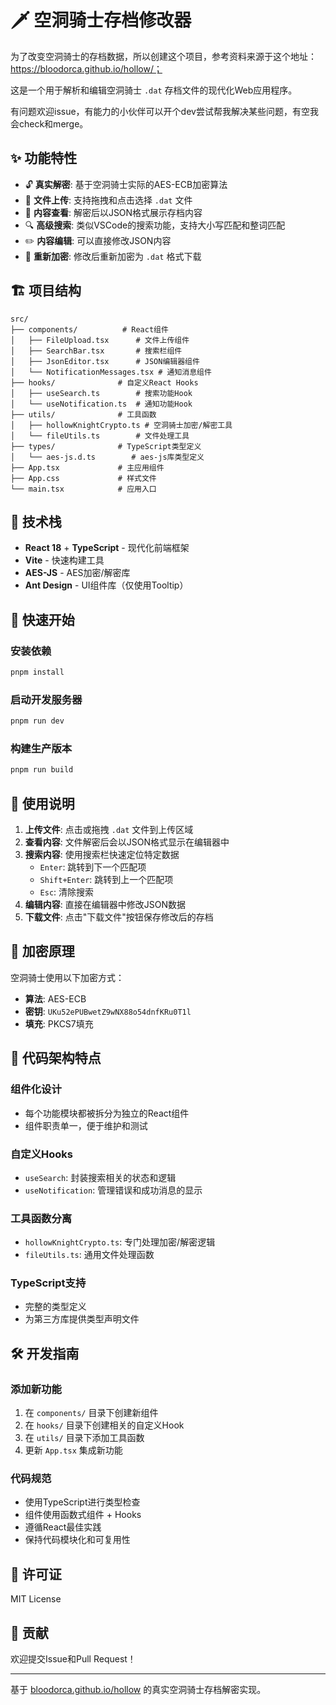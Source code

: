 # 🗡️ 空洞骑士存档修改器
为了改变空洞骑士的存档数据，所以创建这个项目，参考资料来源于这个地址：https://bloodorca.github.io/hollow/；

这是一个用于解析和编辑空洞骑士 `.dat` 存档文件的现代化Web应用程序。

有问题欢迎issue，有能力的小伙伴可以开个dev尝试帮我解决某些问题，有空我会check和merge。

## ✨ 功能特性

- 🔓 **真实解密**: 基于空洞骑士实际的AES-ECB加密算法
- 📁 **文件上传**: 支持拖拽和点击选择 `.dat` 文件
- 👀 **内容查看**: 解密后以JSON格式展示存档内容
- 🔍 **高级搜索**: 类似VSCode的搜索功能，支持大小写匹配和整词匹配
- ✏️ **内容编辑**: 可以直接修改JSON内容
- 💾 **重新加密**: 修改后重新加密为 `.dat` 格式下载

## 🏗️ 项目结构

```
src/
├── components/          # React组件
│   ├── FileUpload.tsx      # 文件上传组件
│   ├── SearchBar.tsx       # 搜索栏组件
│   ├── JsonEditor.tsx      # JSON编辑器组件
│   └── NotificationMessages.tsx # 通知消息组件
├── hooks/              # 自定义React Hooks
│   ├── useSearch.ts        # 搜索功能Hook
│   └── useNotification.ts  # 通知功能Hook
├── utils/              # 工具函数
│   ├── hollowKnightCrypto.ts # 空洞骑士加密/解密工具
│   └── fileUtils.ts        # 文件处理工具
├── types/              # TypeScript类型定义
│   └── aes-js.d.ts        # aes-js库类型定义
├── App.tsx             # 主应用组件
├── App.css             # 样式文件
└── main.tsx            # 应用入口
```

## 🔧 技术栈

- **React 18** + **TypeScript** - 现代化前端框架
- **Vite** - 快速构建工具
- **AES-JS** - AES加密/解密库
- **Ant Design** - UI组件库（仅使用Tooltip）

## 🚀 快速开始

### 安装依赖
```bash
pnpm install
```

### 启动开发服务器
```bash
pnpm run dev
```

### 构建生产版本
```bash
pnpm run build
```

## 📖 使用说明

1. **上传文件**: 点击或拖拽 `.dat` 文件到上传区域
2. **查看内容**: 文件解密后会以JSON格式显示在编辑器中
3. **搜索内容**: 使用搜索栏快速定位特定数据
   - `Enter`: 跳转到下一个匹配项
   - `Shift+Enter`: 跳转到上一个匹配项
   - `Esc`: 清除搜索
4. **编辑内容**: 直接在编辑器中修改JSON数据
5. **下载文件**: 点击"下载文件"按钮保存修改后的存档

## 🔐 加密原理

空洞骑士使用以下加密方式：
- **算法**: AES-ECB
- **密钥**: `UKu52ePUBwetZ9wNX88o54dnfKRu0T1l`
- **填充**: PKCS7填充

## 🎯 代码架构特点

### 组件化设计
- 每个功能模块都被拆分为独立的React组件
- 组件职责单一，便于维护和测试

### 自定义Hooks
- `useSearch`: 封装搜索相关的状态和逻辑
- `useNotification`: 管理错误和成功消息的显示

### 工具函数分离
- `hollowKnightCrypto.ts`: 专门处理加密/解密逻辑
- `fileUtils.ts`: 通用文件处理函数

### TypeScript支持
- 完整的类型定义
- 为第三方库提供类型声明文件

## 🛠️ 开发指南

### 添加新功能
1. 在 `components/` 目录下创建新组件
2. 在 `hooks/` 目录下创建相关的自定义Hook
3. 在 `utils/` 目录下添加工具函数
4. 更新 `App.tsx` 集成新功能

### 代码规范
- 使用TypeScript进行类型检查
- 组件使用函数式组件 + Hooks
- 遵循React最佳实践
- 保持代码模块化和可复用性

## 📝 许可证

MIT License

## 🤝 贡献

欢迎提交Issue和Pull Request！

---

基于 [bloodorca.github.io/hollow](https://bloodorca.github.io/hollow/) 的真实空洞骑士存档解密实现。